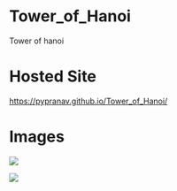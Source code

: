# Tower_of_Hanoi
Tower of hanoi

# Hosted Site
https://pypranav.github.io/Tower_of_Hanoi/

# Images

![](https://lh3.googleusercontent.com/pw/AL9nZEUxIGT5qSDVPOwKY2TOuRiZOxHJwD5K9mM-i3Kix8FOJrTmrW6viRUVTglrtF1SioHxrfmkgyn6Anf4hFmgdCzW0pnPabLZf0_QrC6HXA5tFCfSYhYogU92owIVOdzEuFfptaKwOAcfHTYHMCTJCE7I=w1920-h919-no?authuser=0)

![](https://lh3.googleusercontent.com/pw/AL9nZEUbgRlTNYYPYcUHfbkvgHoXIEjNJ3aIYFr2CWniNnRv3qrRx9m6-tXzzk3CtrYjKI9qwZPylAlNYoaRUVKwhJkW-snIw7E-wxRt_8uRkrAYg7TKXhauXzdcDWJ9VAwtIkE5f97O3Ool_tRrvHQOOD04=w1920-h919-no?authuser=0)
